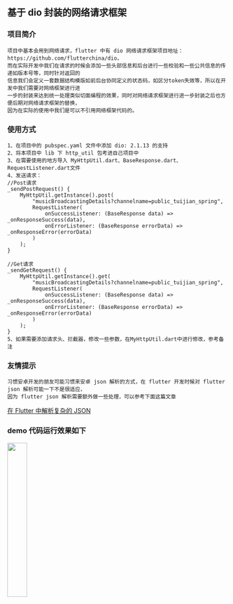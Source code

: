 基于 dio 封装的网络请求框架
-------------
### 项目简介
    项目中基本会用到网络请求，flutter 中有 dio 网络请求框架项目地址：https://github.com/flutterchina/dio，
    而在实际开发中我们在请求的时候会添加一些头部信息和后台进行一些校验和一些公共信息的传递如版本号等，同时针对返回的
    信息我们会定义一套数据结构模版如前后台协同定义的状态码，如区分token失效等，所以在开发中我们需要对网络框架进行进
    一步的封装来达到统一处理类似切面编程的效果，同时对网络请求框架进行进一步封装之后也方便后期对网络请求框架的替换，
    因为在实际的使用中我们是可以不引用网络框架代码的。
### 使用方式
    1、在项目中的 pubspec.yaml 文件中添加 dio: 2.1.13 的支持
    2、将本项目中 lib 下 http_util 包考进自己项目中
    3、在需要使用的地方导入 MyHttpUtil.dart、BaseResponse.dart、RequestListener.dart文件
    4、发送请求：
    //Post请求
    _sendPostRequest() {
        MyHttpUtil.getInstance().post(
            "musicBroadcastingDetails?channelname=public_tuijian_spring",
            RequestListener(
                onSuccessListener: (BaseResponse data) => _onResponseSuccess(data),
                onErrorListener: (BaseResponse errorData) => _onResponseError(errorData)
            )
        );
    }
    
    //Get请求
    _sendGetRequest() {
        MyHttpUtil.getInstance().get(
            "musicBroadcastingDetails?channelname=public_tuijian_spring",
            RequestListener(
                onSuccessListener: (BaseResponse data) => _onResponseSuccess(data),
                onErrorListener: (BaseResponse errorData) => _onResponseError(errorData)
            )
        );
    }
    5、如果需要添加请求头、拦截器，修改一些参数，在MyHttpUtil.dart中进行修改，参考备注
### 友情提示
    习惯安卓开发的朋友可能习惯来安卓 json 解析的方式，在 flutter 开发时候对 flutter json 解析可能一下不是很适应，
    因为 flutter json 解析需要额外做一些处理，可以参考下面这篇文章
[在 Flutter 中解析复杂的 JSON](https://github.com/xitu/gold-miner/blob/master/TODO1/parsing-complex-json-in-flutter.md)
### demo 代码运行效果如下
  <img src="https://github.com/zhoujiulong/flutter_http_utils/blob/master/img/img_a.png?raw=true" width="30%"/>

